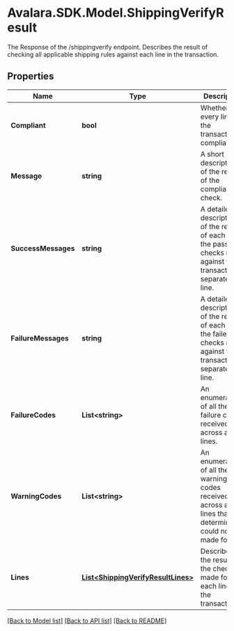 # Avalara.SDK.Model.ShippingVerifyResult
The Response of the /shippingverify endpoint. Describes the result of checking all applicable shipping rules against each line in the transaction.

## Properties

Name | Type | Description | Notes
------------ | ------------- | ------------- | -------------
**Compliant** | **bool** | Whether every line in the transaction is compliant. | [optional] 
**Message** | **string** | A short description of the result of the compliance check. | [optional] 
**SuccessMessages** | **string** | A detailed description of the result of each of the passed checks made against this transaction, separated by line. | [optional] 
**FailureMessages** | **string** | A detailed description of the result of each of the failed checks made against this transaction, separated by line. | [optional] 
**FailureCodes** | **List&lt;string&gt;** | An enumeration of all the failure codes received across all lines. | [optional] 
**WarningCodes** | **List&lt;string&gt;** | An enumeration of all the warning codes received across all lines that a determination could not be made for. | [optional] 
**Lines** | [**List&lt;ShippingVerifyResultLines&gt;**](ShippingVerifyResultLines.md) | Describes the results of the checks made for each line in the transaction. | [optional] 

[[Back to Model list]](../README.md#documentation-for-models) [[Back to API list]](../README.md#documentation-for-api-endpoints) [[Back to README]](../README.md)

